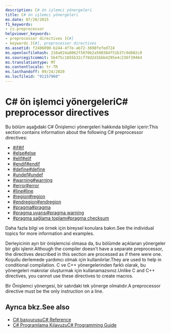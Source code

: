 ```yaml
---
description: C# ön işlemci yönergeleri
title: C# ön işlemci yönergeleri
ms.date: 07/20/2015
f1_keywords:
- cs.preprocessor
helpviewer_keywords:
- preprocessor directives [C#]
- keywords [C#], preprocessor directives
ms.assetid: f2406090-b244-4f7e-ab72-3698fefed724
ms.openlocfilehash: 210a024a8062f5070b2a500384f51b37c9d802c0
ms.sourcegitcommit: 5b475c1855b32cf78d2d1bbb4295e4c236f39464
ms.translationtype: MT
ms.contentlocale: tr-TR
ms.lasthandoff: 09/24/2020
ms.locfileid: "91157960"
---
```

# <a name="c-preprocessor-directives"></a><span data-ttu-id="dc70f-103">C# ön işlemci yönergeleri</span><span class="sxs-lookup"><span data-stu-id="dc70f-103">C# preprocessor directives</span></span>

<span data-ttu-id="dc70f-104">Bu bölüm aşağıdaki C# Önişlemci yönergeleri hakkında bilgiler içerir:</span><span class="sxs-lookup"><span data-stu-id="dc70f-104">This section contains information about the following C# preprocessor directives:</span></span>

- [<span data-ttu-id="dc70f-105">#if</span><span class="sxs-lookup"><span data-stu-id="dc70f-105">#if</span></span>](./preprocessor-if.md)
- [<span data-ttu-id="dc70f-106">#else</span><span class="sxs-lookup"><span data-stu-id="dc70f-106">#else</span></span>](./preprocessor-else.md)
- [<span data-ttu-id="dc70f-107">#elif</span><span class="sxs-lookup"><span data-stu-id="dc70f-107">#elif</span></span>](./preprocessor-elif.md)
- [<span data-ttu-id="dc70f-108">#endif</span><span class="sxs-lookup"><span data-stu-id="dc70f-108">#endif</span></span>](./preprocessor-endif.md)
- [<span data-ttu-id="dc70f-109">#define</span><span class="sxs-lookup"><span data-stu-id="dc70f-109">#define</span></span>](./preprocessor-define.md)
- [<span data-ttu-id="dc70f-110">#undef</span><span class="sxs-lookup"><span data-stu-id="dc70f-110">#undef</span></span>](./preprocessor-undef.md)
- [<span data-ttu-id="dc70f-111">#warning</span><span class="sxs-lookup"><span data-stu-id="dc70f-111">#warning</span></span>](./preprocessor-warning.md)
- [<span data-ttu-id="dc70f-112">#error</span><span class="sxs-lookup"><span data-stu-id="dc70f-112">#error</span></span>](./preprocessor-error.md)
- [<span data-ttu-id="dc70f-113">#line</span><span class="sxs-lookup"><span data-stu-id="dc70f-113">#line</span></span>](./preprocessor-line.md)
- [<span data-ttu-id="dc70f-114">#region</span><span class="sxs-lookup"><span data-stu-id="dc70f-114">#region</span></span>](./preprocessor-region.md)
- [<span data-ttu-id="dc70f-115">#endregion</span><span class="sxs-lookup"><span data-stu-id="dc70f-115">#endregion</span></span>](./preprocessor-endregion.md)
- [<span data-ttu-id="dc70f-116">#pragma</span><span class="sxs-lookup"><span data-stu-id="dc70f-116">#pragma</span></span>](./preprocessor-pragma.md)
- [<span data-ttu-id="dc70f-117">#pragma uyarısı</span><span class="sxs-lookup"><span data-stu-id="dc70f-117">#pragma warning</span></span>](./preprocessor-pragma-warning.md)
- [<span data-ttu-id="dc70f-118">#pragma sağlama toplamı</span><span class="sxs-lookup"><span data-stu-id="dc70f-118">#pragma checksum</span></span>](./preprocessor-pragma-checksum.md)

<span data-ttu-id="dc70f-119">Daha fazla bilgi ve örnek için bireysel konulara bakın.</span><span class="sxs-lookup"><span data-stu-id="dc70f-119">See the individual topics for more information and examples.</span></span>

<span data-ttu-id="dc70f-120">Derleyicinin ayrı bir önişlemcisi olmasa da, bu bölümde açıklanan yönergeler bir gibi işlenir.</span><span class="sxs-lookup"><span data-stu-id="dc70f-120">Although the compiler doesn't have a separate preprocessor, the directives described in this section are processed as if there were one.</span></span> <span data-ttu-id="dc70f-121">Koşullu derlemede yardımcı olmak için kullanılırlar.</span><span class="sxs-lookup"><span data-stu-id="dc70f-121">They are used to help in conditional compilation.</span></span> <span data-ttu-id="dc70f-122">C ve C++ yönergelerinden farklı olarak, bu yönergeleri makrolar oluşturmak için kullanamazsınız.</span><span class="sxs-lookup"><span data-stu-id="dc70f-122">Unlike C and C++ directives, you cannot use these directives to create macros.</span></span>

<span data-ttu-id="dc70f-123">Bir Önişlemci yönergesi, bir satırdaki tek yönerge olmalıdır.</span><span class="sxs-lookup"><span data-stu-id="dc70f-123">A preprocessor directive must be the only instruction on a line.</span></span>

## <a name="see-also"></a><span data-ttu-id="dc70f-124">Ayrıca bkz.</span><span class="sxs-lookup"><span data-stu-id="dc70f-124">See also</span></span>

- [<span data-ttu-id="dc70f-125">C# başvurusu</span><span class="sxs-lookup"><span data-stu-id="dc70f-125">C# Reference</span></span>](../index.md)
- [<span data-ttu-id="dc70f-126">C# Programlama Kılavuzu</span><span class="sxs-lookup"><span data-stu-id="dc70f-126">C# Programming Guide</span></span>](../../programming-guide/index.md)
